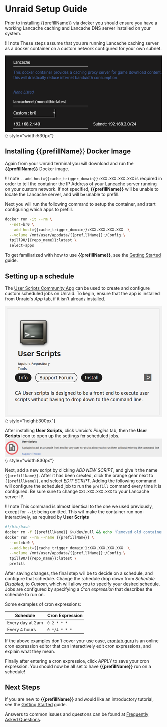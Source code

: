 # Unraid Setup Guide

Prior to installing {{prefillName}} via docker you should ensure you have a working Lancache caching and Lancache DNS server installed on your system.

!!! note
    These steps assume that you are running Lancache caching server as a docker container on a custom network configured for your own subnet.
    
![Unraid Lancache Setup](images/unraid-docker-typical-setup.png){: style="width:530px"}

## Installing {{prefillName}} Docker Image

Again from your Unraid terminal you will download and run the **{{prefillName}}** Docker image.

!!! note
    ```--add-host={{cache_trigger_domain}}:XXX.XXX.XXX.XXX``` is required in order to tell the container the IP Address of your Lancache server running on your custom network.  If not specified, **{{prefillName}}** will be unable to locate the Lancache server, and will be unable to prefill.
    
Next you will run the following command to setup the container, and start configuring which apps to prefill.

```bash
docker run -it --rm \
  --net=br0 \
  --add-host={{cache_trigger_domain}}:XXX.XXX.XXX.XXX  \
  --volume /mnt/user/appdata/{{prefillName}}:/Config \
  tpill90/{{repo_name}}:latest \
  select-apps
```

To get familiarized with how to use **{{prefillName}}**, see the [Getting Started](https://github.com/tpill90/{{repo_name}}#getting-started) guide.

## Setting up a schedule

The [User Scripts Community App](https://forums.unraid.net/topic/48286-plugin-ca-user-scripts/) can be used to create and configure custom scheduled jobs on Unraid.  To begin, ensure that the app is installed from Unraid's *App* tab, if it isn't already installed.

![Unraid Community Apps](images/unraid-userscript-community-app.png){: style="height:300px"}

After installing **User Scripts**, click Unraid's *Plugins* tab, then the **User Scripts** icon to open up the settings for scheduled jobs.
![User Scripts Settings button](images/unraid-userscripts-button.png){: style="width:830px"}

Next, add a new script by clicking *ADD NEW SCRIPT*, and give it the name `{{prefillName}}`.  After it has been created, click the orange gear next to `{{prefillName}}`, and select *EDIT SCRIPT*.
Adding the following command will configure the scheduled job to run the `prefill` command every time it is configured.  Be sure sure to change `XXX.XXX.XXX.XXX` to your Lancache server IP.

!!! note
    This command is almost identical to the one we used previously, except for `--it` being omitted.  This will make the container run non-interactively, as required by **User Scripts**

```bash
#!/bin/bash
docker rm -f {{prefillName}} &>/dev/null && echo 'Removed old container from previous run';
docker run --rm --name {{prefillName}} \
  --net=br0 \
  --add-host={{cache_trigger_domain}}:XXX.XXX.XXX.XXX  \
  --volume /mnt/user/appdata/{{prefillName}}:/Config \
  tpill90/{{repo_name}}:latest \
  prefill
```

After saving changes, the final step will be to decide on a schedule, and configure that schedule.  Change the schedule drop down from *Schedule Disabled*, to *Custom*, which will allow you to specify your desired schedule.  Jobs are configured by specifying a *Cron expression* that describes the schedule to run on.

Some examples of cron expressions:

| Schedule | Cron Expression |
| --- | --- |
| Every day at 2am | `0 2 * * *` |
| Every 4 hours | `0 */4 * * *` |

If the above examples don't cover your use case, [crontab.guru](https://crontab.guru/) is an online cron expression editor that can interactively edit cron expressions, and explain what they mean.

Finally after entering a cron expression, click *APPLY* to save your cron expression.  You should now be all set to have **{{prefillName}}** run on a schedule!

## Next Steps

If you are new to **{{prefillName}}** and would like an introductory tutorial, see the [Getting Started](https://github.com/tpill90/{{repo_name}}#getting-started) guide. 

Answers to common issues and questions can be found at [Frequently Asked Questions](https://github.com/tpill90/{{repo_name}}#frequently-asked-questions).  
